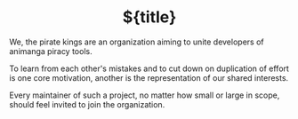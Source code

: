 <h1 align="center" style="font-weight: bold">${title}</h1>

We, the pirate kings are an organization aiming to unite developers of animanga piracy tools.

To learn from each other's mistakes and to cut down on duplication of effort is one core motivation, another is the representation of our shared interests.

Every maintainer of such a project, no matter how small or large in scope, should feel invited to join the organization.